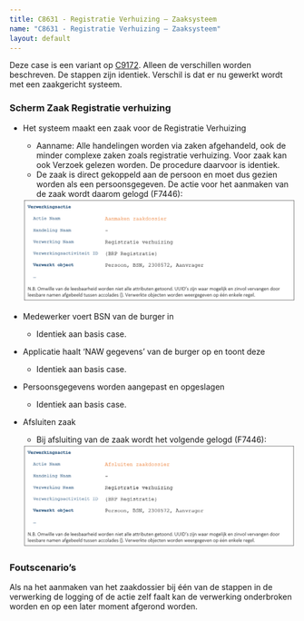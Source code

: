```yaml
---
title: C8631 - Registratie Verhuizing – Zaaksysteem
name: "C8631 - Registratie Verhuizing – Zaaksysteem"
layout: default
---
```


Deze case is een variant op [C9172](./9172.md). Alleen de verschillen worden beschreven.
De stappen zijn identiek. Verschil is dat er nu gewerkt wordt met een zaakgericht systeem. 

### Scherm Zaak Registratie verhuizing
-	Het systeem maakt een zaak voor de Registratie Verhuizing
    - Aanname: Alle handelingen worden via zaken afgehandeld, ook de minder complexe zaken zoals registratie verhuizing. Voor zaak kan ook Verzoek gelezen worden. De procedure daarvoor is identiek.
    - De zaak is direct gekoppeld aan de persoon en moet dus gezien worden als een persoonsgegeven. De actie voor het aanmaken van de zaak wordt daarom gelogd (F7446):
    <img src="./_assets/8631_1.png" alt="" width="700"/>

-	Medewerker voert BSN van de burger in
    - Identiek aan basis case.
-	Applicatie haalt ‘NAW gegevens’ van de burger op en toont deze
    - Identiek aan basis case.
- Persoonsgegevens worden aangepast en opgeslagen
    - Identiek aan basis case.
- Afsluiten zaak
    - Bij afsluiting van de zaak wordt het volgende gelogd (F7446):
    
    <img src="./_assets/8631_2.png" alt="" width="700"/>

### Foutscenario’s
Als na het aanmaken van het zaakdossier bij één van de stappen in de verwerking de logging of de actie zelf faalt kan de verwerking onderbroken worden en op een later moment afgerond worden.
